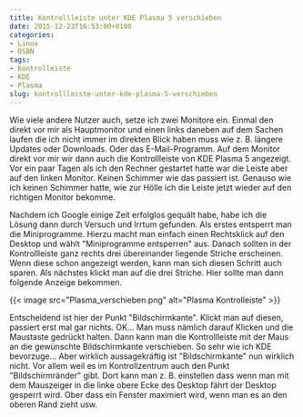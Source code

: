 ```yaml
---
title: Kontrollleiste unter KDE Plasma 5 verschieben
date: 2015-12-23T16:53:00+0100
categories:
- Linux
- OSBN
tags:
- Kontrolleiste
- KDE
- Plasma
slug: kontrollleiste-unter-kde-plasma-5-verschieben
---
```

Wie viele andere Nutzer auch, setze ich zwei Monitore ein. Einmal den direkt vor mir als Hauptmonitor und einen links daneben auf dem Sachen laufen die ich nicht immer im direkten Blick haben muss wie z. B. längere Updates oder Downloads. Oder das E-Mail-Programm. Auf dem Monitor direkt vor mir wir dann auch die Kontrollleiste von KDE Plasma 5 angezeigt. Vor ein paar Tagen als ich den Rechner gestartet hatte war die Leiste aber auf den linken Monitor. Keinen Schimmer wie das passiert ist. Genauso wie ich keinen Schimmer hatte, wie zur Hölle ich die Leiste jetzt wieder auf den richtigen Monitor bekomme.

Nachdem ich Google einige Zeit erfolglos gequält habe, habe ich die Lösung dann durch Versuch und Irrtum gefunden. Als erstes entsperrt man die Miniprogramme. Hierzu macht man einfach einen Rechtsklick auf den Desktop und wählt "Miniprogramme entsperren" aus. Danach sollten in der Kontrollleiste ganz rechts drei übereinander liegende Striche erscheinen. Wenn diese schon angezeigt werden, kann man sich diesen Schritt auch sparen. Als nächstes klickt man auf die drei Striche. Hier sollte man dann folgende Anzeige bekommen.

{{< image src="Plasma_verschieben.png" alt="Plasma Kontrolleiste" >}}

Entscheidend ist hier der Punkt "Bildschirmkante". Klickt man auf diesen, passiert erst mal gar nichts. OK... Man muss nämlich darauf Klicken und die Maustaste gedrückt halten. Dann kann man die Kontrollleiste mit der Maus an die gewünschte Bildschirmkante verschieben. So sehr wie ich KDE bevorzuge... Aber wirklich aussagekräftig ist "Bildschirmkante" nun wirklich nicht. Vor allem weil es im Kontrollzentrum auch den Punkt "Bildschirmränder" gibt. Dort kann man z. B. einstellen dass wenn man mit dem Mauszeiger in die linke obere Ecke des Desktop fährt der Desktop gesperrt wird. Ober dass ein Fenster maximiert wird, wenn man es an den oberen Rand zieht usw.
